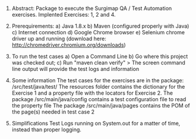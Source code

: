 #####
1. Abstract:
Package to execute the Surgimap QA / Test Automation exercises.
Implented Exercises: 1, 2 and 4.

2. Prerequirements:
a) Java 1.8.x
b) Maven (configured properly with Java)
c) Internet connection
d) Google Chrome browser
e) Selenium chrome driver up and running (download here: http://chromedriver.chromium.org/downloads)

3. To run the test cases
a) Open a Command Line
b) Go where this project was checked out;
c) Run "maven clean verify" > The screen command line output will provide the test logs and information

4. Some information
The test cases for the exercises are in the package: /src/test/java/test/
The resources folder contains the dictionary for the Exercise 1 and a property file with the locators for Exercise 2.
The package /src/main/java/config contains a test configuration file to read the property file
The package /src/main/java/pages contains the POM of the page(s) needed in test case 2

5. Simplifications
Test Logs running on System.out for a matter of time, instead than proper logging.